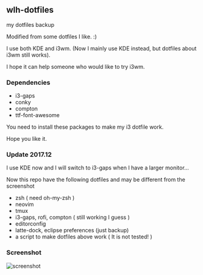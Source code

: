 ## wlh-dotfiles
my dotfiles backup

Modified from some dotfiles I like. :)

I use both KDE and i3wm. (Now I mainly use KDE instead, but dotfiles about i3wm still works).

I hope it can help someone who would like to try i3wm.

### Dependencies
- i3-gaps
- conky
- compton
- ttf-font-awesome

You need to install these packages to make my i3 dotfile work.

Hope you like it.

### Update 2017.12
I use KDE now and I will switch to i3-gaps when I have a larger monitor...

Now this repo have the following dotfiles and may be different from the screenshot

- zsh ( need oh-my-zsh )
- neovim
- tmux
- i3-gaps, rofi, compton ( still working I guess )
- editorconfig
- latte-dock, eclipse preferences (just backup)
- a script to make dotfiles above work ( It is not tested! )

### Screenshot
![screenshot](https://raw.githubusercontent.com/wlh320/wlh-dotfiles/master/screenshot.png)
